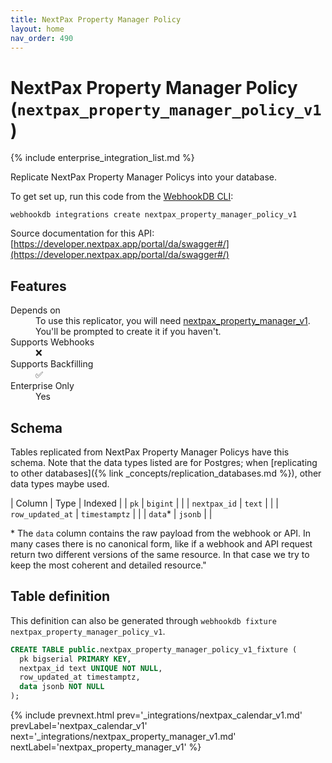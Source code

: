 ```yaml
---
title: NextPax Property Manager Policy
layout: home
nav_order: 490
---
```


# NextPax Property Manager Policy (`nextpax_property_manager_policy_v1`)

{% include enterprise_integration_list.md %}


Replicate NextPax Property Manager Policys into your database.

To get set up, run this code from the [WebhookDB CLI](https://webhookdb.com/terminal):
```
webhookdb integrations create nextpax_property_manager_policy_v1
```

Source documentation for this API: [https://developer.nextpax.app/portal/da/swagger#/](https://developer.nextpax.app/portal/da/swagger#/)

## Features

<dl>
<dt>Depends on</dt>
<dd>To use this replicator, you will need <a href="{% link _integrations/nextpax_property_manager_v1.md %}">nextpax_property_manager_v1</a>. You'll be prompted to create it if you haven't.</dd>

<dt>Supports Webhooks</dt>
<dd>❌</dd>
<dt>Supports Backfilling</dt>
<dd>✅</dd>
<dt>Enterprise Only</dt>
<dd>Yes</dd>

</dl>

## Schema

Tables replicated from NextPax Property Manager Policys have this schema.
Note that the data types listed are for Postgres;
when [replicating to other databases]({% link _concepts/replication_databases.md %}),
other data types maybe used.

| Column | Type | Indexed |
| `pk` | `bigint` |  |
| `nextpax_id` | `text` |  |
| `row_updated_at` | `timestamptz` |  |
| `data`* | `jsonb` |  |

<span class="fs-3">* The `data` column contains the raw payload from the webhook or API.
In many cases there is no canonical form, like if a webhook and API request return
two different versions of the same resource.
In that case we try to keep the most coherent and detailed resource."</span>

## Table definition

This definition can also be generated through `webhookdb fixture nextpax_property_manager_policy_v1`.

```sql
CREATE TABLE public.nextpax_property_manager_policy_v1_fixture (
  pk bigserial PRIMARY KEY,
  nextpax_id text UNIQUE NOT NULL,
  row_updated_at timestamptz,
  data jsonb NOT NULL
);
```

{% include prevnext.html prev='_integrations/nextpax_calendar_v1.md' prevLabel='nextpax_calendar_v1' next='_integrations/nextpax_property_manager_v1.md' nextLabel='nextpax_property_manager_v1' %}
